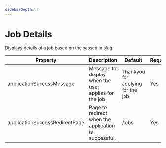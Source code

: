 ```yaml
---
sidebarDepth: 3
---
```


# Job Details 

Displays details of a job based on the passed in slug. 

| Property                       | Description                                          | Default                           | Required |
|--------------------------------|------------------------------------------------------|-----------------------------------|----------|
| applicationSuccessMessage      | Message to display when the user applies for the job | Thankyou for applying for the job | Yes      |
| applicationSuccessRedirectPage | Page to redirect when the application is successful. | /jobs                             | Yes      |